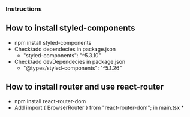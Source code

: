 ### Instructions


## How to install styled-components
* npm install styled-components
* Check/add dependecies in package.json
  * "styled-components": "^5.3.10"
* Check/add devDependecies in package.json
  * "@types/styled-components": "^5.1.26"

## How to install router and use react-router
* npm install react-router-dom
* Add import { BrowserRouter } from "react-router-dom"; in main.tsx
  *  

